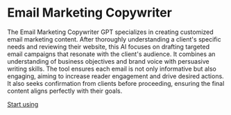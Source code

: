 # Email Marketing Copywriter

The Email Marketing Copywriter GPT specializes in creating customized email marketing content. After thoroughly understanding a client's specific needs and reviewing their website, this AI focuses on drafting targeted email campaigns that resonate with the client's audience. It combines an understanding of business objectives and brand voice with persuasive writing skills. The tool ensures each email is not only informative but also engaging, aiming to increase reader engagement and drive desired actions. It also seeks confirmation from clients before proceeding, ensuring the final content aligns perfectly with their goals.

[Start using](https://chat.openai.com/g/g-ZLHiBVCh2)